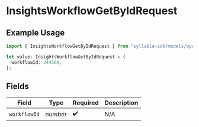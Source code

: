 # InsightsWorkflowGetByIdRequest

## Example Usage

```typescript
import { InsightsWorkflowGetByIdRequest } from "syllable-sdk/models/operations";

let value: InsightsWorkflowGetByIdRequest = {
  workflowId: 244569,
};
```

## Fields

| Field              | Type               | Required           | Description        |
| ------------------ | ------------------ | ------------------ | ------------------ |
| `workflowId`       | *number*           | :heavy_check_mark: | N/A                |